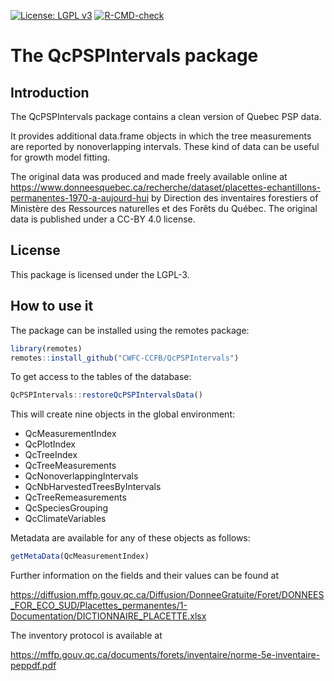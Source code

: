 [![License: LGPL v3](https://img.shields.io/badge/License-LGPL%20v3-blue.svg)](https://www.gnu.org/licenses/lgpl-3.0) [![R-CMD-check](https://github.com/CWFC-CCFB/QcPSPIntervals/actions/workflows/R-CMD-check.yaml/badge.svg)](https://github.com/CWFC-CCFB/QcPSPIntervals/actions/workflows/R-CMD-check.yaml)

The QcPSPIntervals package
=======================

## Introduction

The QcPSPIntervals package contains a clean version of Quebec PSP data.

It provides additional data.frame objects in which the tree measurements are
reported by nonoverlapping intervals. These kind of data can be useful for 
growth model fitting.

The original data was produced and made freely available online
at https://www.donneesquebec.ca/recherche/dataset/placettes-echantillons-permanentes-1970-a-aujourd-hui by Direction des inventaires forestiers
of Ministère des Ressources naturelles et des Forêts du Québec. The original data is published under a CC-BY 4.0 license. 

## License

This package is licensed under the LGPL-3. 

## How to use it

The package can be installed using the remotes package:

~~~R
library(remotes)
remotes::install_github("CWFC-CCFB/QcPSPIntervals")
~~~

To get access to the tables of the database:

~~~R
QcPSPIntervals::restoreQcPSPIntervalsData()
~~~

This will create nine objects in the global environment:

- QcMeasurementIndex
- QcPlotIndex
- QcTreeIndex
- QcTreeMeasurements
- QcNonoverlappingIntervals
- QcNbHarvestedTreesByIntervals
- QcTreeRemeasurements
- QcSpeciesGrouping
- QcClimateVariables

Metadata are available for any of these objects as follows: 

~~~R
getMetaData(QcMeasurementIndex)
~~~

Further information on the fields and their values can be found at 

https://diffusion.mffp.gouv.qc.ca/Diffusion/DonneeGratuite/Foret/DONNEES_FOR_ECO_SUD/Placettes_permanentes/1-Documentation/DICTIONNAIRE_PLACETTE.xlsx

The inventory protocol is available at

https://mffp.gouv.qc.ca/documents/forets/inventaire/norme-5e-inventaire-peppdf.pdf
